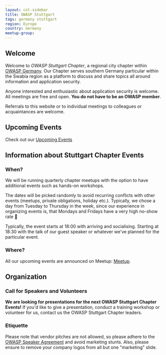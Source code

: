 ```yaml
---
layout: col-sidebar
title: OWASP Stuttgart
tags: germany stuttgart
region: Europe
country: Germany
meetup-group:
---
```

## Welcome

Welcome to _OWASP Stuttgart Chapter_, a regional city chapter within [OWASP Germany](https://owasp.org/www-chapter-germany/). Our Chapter serves southern Germany particular within the Swabia region as a platform to discuss and share topics all around information and application security.

Anyone interested and enthusiastic about application security is welcome. All meetings are free and open. **You do not have to be an OWASP member**.

Referrals to this website or to individual meetings to colleagues or acquaintances are welcome.

## Upcoming Events

Check out our [Upcoming Events](https://www.meetup.com/de-DE/OWASP-Stuttgart/events/)

## Information about Stuttgart Chapter Events

### When?

We will be running quarterly chapter meetups with the option to have additional events such as hands-on workshops. 

The dates will be picked randomly to avoid recurring conflicts with other events (meetups, private obligations, holiday etc.). Typically, we chose a day from Tuesday to Thursday in the week, since our experience in organizing events is, that Mondays and Fridays have a very high no-show rate 😬

Typically, the event starts at 18:00 with arriving and socialising. Starting at 18:30 with the talk of our guest speaker or whatever we've planned for the particular event.

### Where?

All our upcoming events are announced on Meetup: [Meetup](http://www.meetup.com/OWASP-Stuttgart). 

## Organization

### Call for Speakers and Volunteers

**We are looking for presentations for the next OWASP Stuttgart Chapter Events!** If you'd like to give a presentation, conduct a training workshop or volunteer for us, contact us the OWASP Stuttgart Chapter leaders.

### Etiquette

Please note that vendor pitches are not allowed, so please adhere to the [OWASP Speaker Agreement](https://owasp.org/www-policy/legal/speaker-agreement) and avoid marketing stunts. Also, please ensure to remove your company logos from all but one "marketing" slide.
